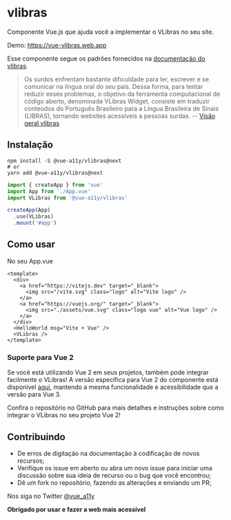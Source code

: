 # vlibras
Componente Vue.js que ajuda você a implementar o VLibras no seu site.

Demo: https://vue-vlibras.web.app

Esse componente segue os padrões fornecidos na [documentação do vlibras](https://www.vlibras.gov.br/doc/widget/index.html).

> Os surdos enfrentam bastante dificuldade para ler, escrever e se comunicar na língua oral do seu país. Dessa forma, para tentar reduzir esses problemas, o objetivo da ferramenta computacional de código aberto, denominada VLibras Widget, consiste em traduzir conteúdos do Português Brasileiro para a Língua Brasileira de Sinais (LIBRAS), tornando websites acessíveis a pessoas surdas. -- [Visão geral vlibras](https://www.vlibras.gov.br/doc/widget/introduction/overview.html)

## Instalação

```shell
npm install -S @vue-a11y/vlibras@next
# or
yarn add @vue-a11y/vlibras@next
``` 

```js
import { createApp } from 'vue'
import App from './App.vue'
import VLibras from '@vue-a11y/vlibras'

createApp(App)
  .use(VLibras)
  .mount('#app')
```

## Como usar
No seu App.vue

```vue
<template>
  <div>
    <a href="https://vitejs.dev" target="_blank">
      <img src="/vite.svg" class="logo" alt="Vite logo" />
    </a>
    <a href="https://vuejs.org/" target="_blank">
      <img src="./assets/vue.svg" class="logo vue" alt="Vue logo" />
    </a>
  </div>
  <HelloWorld msg="Vite + Vue" />
  <VLibras />
</template>
```

### Suporte para Vue 2

Se você está utilizando Vue 2 em seus projetos, também pode integrar facilmente o VLibras! A versão específica para Vue 2 do componente está disponível [aqui](https://github.com/vue-a11y/vue-vlibras/tree/vue-2), mantendo a mesma funcionalidade e acessibilidade que a versão para Vue 3.

Confira o repositório no GitHub para mais detalhes e instruções sobre como integrar o VLibras no seu projeto Vue 2!

## Contribuindo

- De erros de digitação na documentação à codificação de novos recursos;
- Verifique os issue em aberto ou abra um novo issue para iniciar uma discussão sobre sua ideia de recurso ou o bug que você encontrou;
- Dê um fork no repositório, fazendo as alterações e enviando um PR;

Nos siga no Twitter [@vue_a11y](https://twitter.com/vue_a11y)

**Obrigado por usar e fazer a web mais acessível**
